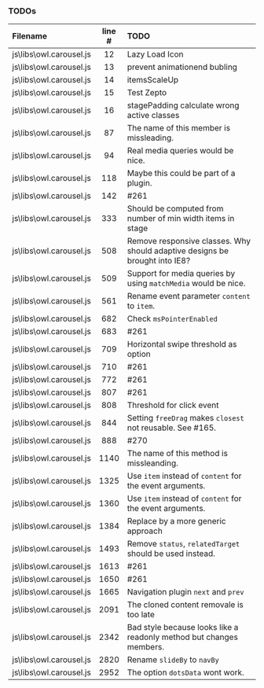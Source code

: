 ### TODOs
| Filename | line # | TODO
|:------|:------:|:------
| js\libs\owl.carousel.js | 12 | Lazy Load Icon
| js\libs\owl.carousel.js | 13 | prevent animationend bubling
| js\libs\owl.carousel.js | 14 | itemsScaleUp
| js\libs\owl.carousel.js | 15 | Test Zepto
| js\libs\owl.carousel.js | 16 | stagePadding calculate wrong active classes
| js\libs\owl.carousel.js | 87 | The name of this member is missleading.
| js\libs\owl.carousel.js | 94 | Real media queries would be nice.
| js\libs\owl.carousel.js | 118 | Maybe this could be part of a plugin.
| js\libs\owl.carousel.js | 142 | #261
| js\libs\owl.carousel.js | 333 | Should be computed from number of min width items in stage
| js\libs\owl.carousel.js | 508 | Remove responsive classes. Why should adaptive designs be brought into IE8?
| js\libs\owl.carousel.js | 509 | Support for media queries by using `matchMedia` would be nice.
| js\libs\owl.carousel.js | 561 | Rename event parameter `content` to `item`.
| js\libs\owl.carousel.js | 682 | Check `msPointerEnabled`
| js\libs\owl.carousel.js | 683 | #261
| js\libs\owl.carousel.js | 709 | Horizontal swipe threshold as option
| js\libs\owl.carousel.js | 710 | #261
| js\libs\owl.carousel.js | 772 | #261
| js\libs\owl.carousel.js | 807 | #261
| js\libs\owl.carousel.js | 808 | Threshold for click event
| js\libs\owl.carousel.js | 844 | Setting `freeDrag` makes `closest` not reusable. See #165.
| js\libs\owl.carousel.js | 888 | #270
| js\libs\owl.carousel.js | 1140 | The name of this method is missleanding.
| js\libs\owl.carousel.js | 1325 | Use `item` instead of `content` for the event arguments.
| js\libs\owl.carousel.js | 1360 | Use `item` instead of `content` for the event arguments.
| js\libs\owl.carousel.js | 1384 | Replace by a more generic approach
| js\libs\owl.carousel.js | 1493 | Remove `status`, `relatedTarget` should be used instead.
| js\libs\owl.carousel.js | 1613 | #261
| js\libs\owl.carousel.js | 1650 | #261
| js\libs\owl.carousel.js | 1665 | Navigation plugin `next` and `prev`
| js\libs\owl.carousel.js | 2091 | The cloned content removale is too late
| js\libs\owl.carousel.js | 2342 | Bad style because looks like a readonly method but changes members.
| js\libs\owl.carousel.js | 2820 | Rename `slideBy` to `navBy`
| js\libs\owl.carousel.js | 2952 | The option `dotsData` wont work.